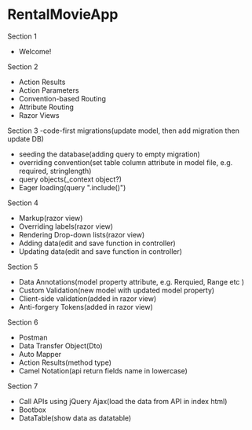 # RentalMovieApp

Section 1
- Welcome!

Section 2
- Action Results
- Action Parameters
- Convention-based Routing
- Attribute Routing
- Razor Views

Section 3
-code-first migrations(update model, then add migration then update DB)
- seeding the database(adding query to empty migration)
- overriding convention(set table column attribute in model file, e.g. required, stringlength)
- query objects(_context object?)
- Eager loading(query ".include()")

Section 4
- Markup(razor view)
- Overriding labels(razor view)
- Rendering Drop-down lists(razor view)
- Adding data(edit and save function in controller)
- Updating data(edit and save function in controller)

Section 5
- Data Annotations(model property attribute, e.g. Rerquied, Range etc  )
- Custom Validation(new model with updated model property)
- Client-side validation(added in razor view)
- Anti-forgery Tokens(added in razor view)

Section 6
- Postman
- Data Transfer Object(Dto)
- Auto Mapper
- Action Results(method type)
- Camel Notation(api return fields name in lowercase)

Section 7
- Call APIs using jQuery Ajax(load the data from API in index html)
- Bootbox
- DataTable(show data as datatable)
